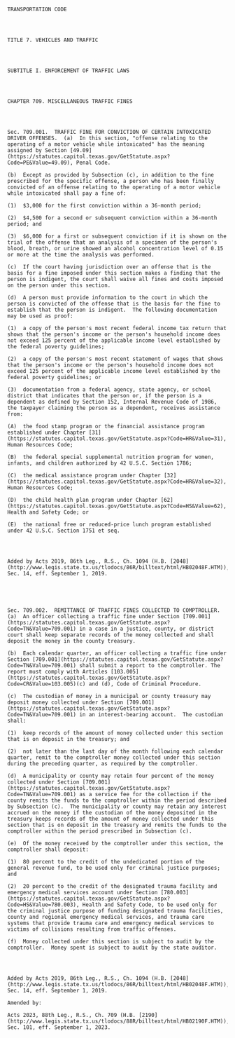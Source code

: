 ﻿
    
    
    	
    					
    
    
    TRANSPORTATION CODE
    
      
    
    
    TITLE 7. VEHICLES AND TRAFFIC
    
      
    
    
    SUBTITLE I. ENFORCEMENT OF TRAFFIC LAWS
    
      
    
    
    CHAPTER 709. MISCELLANEOUS TRAFFIC FINES
    
      
    
    
    Sec. 709.001.  TRAFFIC FINE FOR CONVICTION OF CERTAIN INTOXICATED DRIVER OFFENSES.  (a)  In this section, "offense relating to the operating of a motor vehicle while intoxicated" has the meaning assigned by Section [49.09](https://statutes.capitol.texas.gov/GetStatute.aspx?Code=PE&Value=49.09), Penal Code.
    
    (b)  Except as provided by Subsection (c), in addition to the fine prescribed for the specific offense, a person who has been finally convicted of an offense relating to the operating of a motor vehicle while intoxicated shall pay a fine of:
    
    (1)  $3,000 for the first conviction within a 36-month period;
    
    (2)  $4,500 for a second or subsequent conviction within a 36-month period; and
    
    (3)  $6,000 for a first or subsequent conviction if it is shown on the trial of the offense that an analysis of a specimen of the person's blood, breath, or urine showed an alcohol concentration level of 0.15 or more at the time the analysis was performed.
    
    (c)  If the court having jurisdiction over an offense that is the basis for a fine imposed under this section makes a finding that the person is indigent, the court shall waive all fines and costs imposed on the person under this section.
    
    (d)  A person must provide information to the court in which the person is convicted of the offense that is the basis for the fine to establish that the person is indigent.  The following documentation may be used as proof:
    
    (1)  a copy of the person's most recent federal income tax return that shows that the person's income or the person's household income does not exceed 125 percent of the applicable income level established by the federal poverty guidelines;
    
    (2)  a copy of the person's most recent statement of wages that shows that the person's income or the person's household income does not exceed 125 percent of the applicable income level established by the federal poverty guidelines; or
    
    (3)  documentation from a federal agency, state agency, or school district that indicates that the person or, if the person is a dependent as defined by Section 152, Internal Revenue Code of 1986, the taxpayer claiming the person as a dependent, receives assistance from:
    
    (A)  the food stamp program or the financial assistance program established under Chapter [31](https://statutes.capitol.texas.gov/GetStatute.aspx?Code=HR&Value=31), Human Resources Code;
    
    (B)  the federal special supplemental nutrition program for women, infants, and children authorized by 42 U.S.C. Section 1786;
    
    (C)  the medical assistance program under Chapter [32](https://statutes.capitol.texas.gov/GetStatute.aspx?Code=HR&Value=32), Human Resources Code;
    
    (D)  the child health plan program under Chapter [62](https://statutes.capitol.texas.gov/GetStatute.aspx?Code=HS&Value=62), Health and Safety Code; or
    
    (E)  the national free or reduced-price lunch program established under 42 U.S.C. Section 1751 et seq.
    
    
    
    
    Added by Acts 2019, 86th Leg., R.S., Ch. 1094 (H.B. [2048](http://www.legis.state.tx.us/tlodocs/86R/billtext/html/HB02048F.HTM)), Sec. 14, eff. September 1, 2019.
    
    
    
    
    
    Sec. 709.002.  REMITTANCE OF TRAFFIC FINES COLLECTED TO COMPTROLLER.  (a)  An officer collecting a traffic fine under Section [709.001](https://statutes.capitol.texas.gov/GetStatute.aspx?Code=TN&Value=709.001) in a case in a justice, county, or district court shall keep separate records of the money collected and shall deposit the money in the county treasury.
    
    (b)  Each calendar quarter, an officer collecting a traffic fine under Section [709.001](https://statutes.capitol.texas.gov/GetStatute.aspx?Code=TN&Value=709.001) shall submit a report to the comptroller. The report must comply with Articles [103.005](https://statutes.capitol.texas.gov/GetStatute.aspx?Code=CR&Value=103.005)(c) and (d), Code of Criminal Procedure. 
    
    (c)  The custodian of money in a municipal or county treasury may deposit money collected under Section [709.001](https://statutes.capitol.texas.gov/GetStatute.aspx?Code=TN&Value=709.001) in an interest-bearing account.  The custodian shall:
    
    (1)  keep records of the amount of money collected under this section that is on deposit in the treasury; and
    
    (2)  not later than the last day of the month following each calendar quarter, remit to the comptroller money collected under this section during the preceding quarter, as required by the comptroller.
    
    (d)  A municipality or county may retain four percent of the money collected under Section [709.001](https://statutes.capitol.texas.gov/GetStatute.aspx?Code=TN&Value=709.001) as a service fee for the collection if the county remits the funds to the comptroller within the period described by Subsection (c).  The municipality or county may retain any interest accrued on the money if the custodian of the money deposited in the treasury keeps records of the amount of money collected under this section that is on deposit in the treasury and remits the funds to the comptroller within the period prescribed in Subsection (c).
    
    (e)  Of the money received by the comptroller under this section, the comptroller shall deposit:
    
    (1)  80 percent to the credit of the undedicated portion of the general revenue fund, to be used only for criminal justice purposes; and
    
    (2)  20 percent to the credit of the designated trauma facility and emergency medical services account under Section [780.003](https://statutes.capitol.texas.gov/GetStatute.aspx?Code=HS&Value=780.003), Health and Safety Code, to be used only for the criminal justice purpose of funding designated trauma facilities, county and regional emergency medical services, and trauma care systems that provide trauma care and emergency medical services to victims of collisions resulting from traffic offenses.
    
    (f)  Money collected under this section is subject to audit by the comptroller.  Money spent is subject to audit by the state auditor.
    
    
    
    
    Added by Acts 2019, 86th Leg., R.S., Ch. 1094 (H.B. [2048](http://www.legis.state.tx.us/tlodocs/86R/billtext/html/HB02048F.HTM)), Sec. 14, eff. September 1, 2019.
    
    Amended by: 
    
    Acts 2023, 88th Leg., R.S., Ch. 709 (H.B. [2190](http://www.legis.state.tx.us/tlodocs/88R/billtext/html/HB02190F.HTM)), Sec. 101, eff. September 1, 2023.
    
    
    
    
    				
